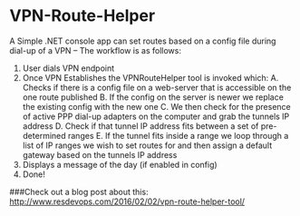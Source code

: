 # VPN-Route-Helper
A Simple .NET console app can set routes based on a config file during dial-up of a VPN – The workflow is as follows:

 1. User dials VPN endpoint
 2. Once VPN Establishes the VPNRouteHelper tool is invoked which:
	 A. Checks if there is a config file on a web-server that is accessible on the one route published
	 B. If the config on the server is newer we replace the existing config with the new one
	 C. We then check for the presence of active PPP dial-up adapters on the computer and grab the tunnels IP address
	 D. Check if that tunnel IP address fits between a set of pre-determined ranges
	 E. If the tunnel fits inside a range we loop through a list of IP ranges we wish to set routes for and then assign a default gateway based on the tunnels IP address
 3. Displays a message of the day (if enabled in config)
 4. Done!

###Check out a blog post about this: http://www.resdevops.com/2016/02/02/vpn-route-helper-tool/
